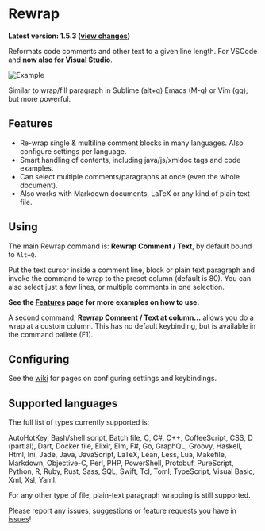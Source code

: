 # Rewrap

**Latest version: 1.5.3 ([view
changes](https://github.com/stkb/vscode-rewrap/releases))**
 
Reformats code comments and other text to a given line length. For VSCode and
[**now also for Visual
Studio**](https://marketplace.visualstudio.com/items?itemName=stkb.Rewrap-18980).

![Example](https://github.com/stkb/Rewrap/wiki/images/example.png)

Similar to wrap/fill paragraph in Sublime (alt+q) Emacs (M-q) or Vim (gq); but
more powerful.


## Features ##

* Re-wrap single & multiline comment blocks in many languages. Also configure
  settings per language.
* Smart handling of contents, including java/js/xmldoc tags and code examples.
* Can select multiple comments/paragraphs at once (even the whole document).
* Also works with Markdown documents, LaTeX or any kind of plain text file.


## Using ##

The main Rewrap command is: **Rewrap Comment / Text**, by default bound to
```Alt+Q```.

Put the text cursor inside a comment line, block or plain text paragraph and
invoke the command to wrap to the preset column (default is 80). You can also
select just a few lines, or multiple comments in one selection.

**See the [Features](https://github.com/stkb/Rewrap/wiki/Features) page for more
examples on how to use.**

A second command, **Rewrap Comment / Text at column...** allows you do a wrap at
a custom column. This has no default keybinding, but is available in the command
pallete (F1).


## Configuring ##

See the [wiki](https://github.com/stkb/vscode-rewrap/wiki) for pages on
configuring settings and keybindings.


## Supported languages ##

The full list of types currently supported is:

AutoHotKey, Bash/shell script, Batch file, C, C#, C++, CoffeeScript, CSS, D
(partial), Dart, Docker file, Elixir, Elm, F#, Go, GraphQL, Groovy, Haskell,
Html, Ini, Jade, Java, JavaScript, LaTeX, Lean, Less, Lua, Makefile, Markdown,
Objective-C, Perl, PHP, PowerShell, Protobuf, PureScript, Python, R, Ruby, Rust,
Sass, SQL, Swift, Tcl, Toml, TypeScript, Visual Basic, Xml, Xsl, Yaml.

For any other type of file, plain-text paragraph wrapping is still supported.

Please report any issues, suggestions or feature requests you have in
[issues](https://github.com/stkb/vscode-rewrap/issues)!
